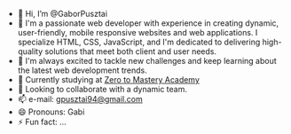 - 👋 Hi, I’m @GaborPusztai
- 👀 I'm a passionate web developer with experience in creating dynamic, user-friendly, mobile responsive websites and web applications. I specialize HTML, CSS, JavaScript, 
      and I'm dedicated to delivering high-quality solutions that meet both client and user needs. 
- 🌱 I'm always excited to tackle new challenges and keep learning about the latest web development trends.
- 👀 Currently studying at [Zero to Mastery Academy](https://zerotomastery.io/)
- 💞️ Looking to collaborate with a dynamic team.
- 📫 e-mail: gpusztai94@gmail.com
- 😄 Pronouns: Gabi
- ⚡ Fun fact: ...

<!---
GaborPusztai/GaborPusztai is a ✨ special ✨ repository because its `README.md` (this file) appears on your GitHub profile.
You can click the Preview link to take a look at your changes.
--->
